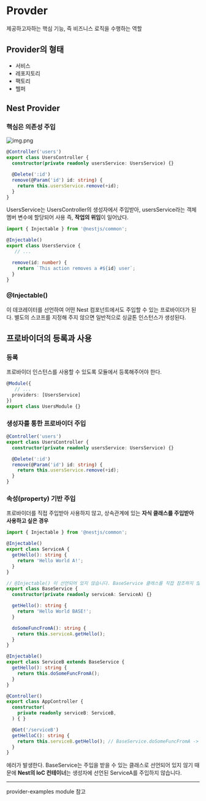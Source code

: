 # Provder
제공하고자하는 핵심 기능, 즉 비즈니스 로직을 수행하는 역할
 
## Provider의 형태
- 서비스
- 레포지토리
- 팩토리
- 헬퍼

## Nest Provider
### 핵심은 의존성 주입
![img.png](https://wikidocs.net/images/page/158499/%E1%84%80%E1%85%B3%E1%84%85%E1%85%B5%E1%86%B74.1.png)

```ts
@Controller('users')
export class UsersController {
  constructor(private readonly usersService: UsersService) {}

  @Delete(':id')
  remove(@Param('id') id: string) {
    return this.usersService.remove(+id);
  }
}
```

UsersService는 UsersController의 생성자에서 주입받아, usersService라는 객체 멤버 변수에 할당되어 사용
즉, **작업의 위임**이 일어났다.

```ts
import { Injectable } from '@nestjs/common';

@Injectable()
export class UsersService {
   // ...

  remove(id: number) {
    return `This action removes a #${id} user`;
  }
}
```

### @Injectable()
이 데코레이터를 선언하여 어떤 Nest 컴포넌트에서도 주입할 수 있는 프로바이더가 된다.
별도의 스코프를 지정해 주지 않으면 일반적으로 싱글톤 인스턴스가 생성된다.

## 프로바이더의 등록과 사용
### 등록
프로바이더 인스턴스를 사용할 수 있도록 모듈에서 등록해주어야 한다.
```ts
@Module({
   // ...
  providers: [UsersService]
})
export class UsersModule {}
```

### 생성자를 통한 프로바이더 주입
```ts
@Controller('users')
export class UsersController {
  constructor(private readonly usersService: UsersService) {}

  @Delete(':id')
  remove(@Param('id') id: string) {
    return this.usersService.remove(+id);
  }
}
```
### 속성(property) 기반 주입
프로바이더를 직접 주입받아 사용하지 않고,
상속관계에 있는 **자식 클래스를 주입받아 사용하고 싶은 경우**

```ts
import { Injectable } from '@nestjs/common';

@Injectable()
export class ServiceA {
  getHello(): string {
    return 'Hello World A!';
  }
}

// @Injectable() 이 선언되어 있지 않습니다. BaseService 클래스를 직접 참조하지 않기 때문입니다.
export class BaseService {
  constructor(private readonly serviceA: ServiceA) {}

  getHello(): string {
    return 'Hello World BASE!';
  }

  doSomeFuncFromA(): string {
    return this.serviceA.getHello();
  }
}
```
```ts
@Injectable()
export class ServiceB extends BaseService {
  getHello(): string {
    return this.doSomeFuncFromA();
  }
}
```

```ts
@Controller()
export class AppController {
  constructor(
    private readonly serviceB: ServiceB,
  ) { }

  @Get('/serviceB')
  getHelloC(): string {
    return this.serviceB.getHello(); // BaseService.doSomeFuncFromA -> serviceA.getHello()?
  }
}
```

에러가 발생한다.
BaseService는 주입을 받을 수 있는 클래스로 선언되어 있지 않기 때문에 
**Nest의 IoC 컨테이너**는 생성자에 선언된 ServiceA를 주입하지 않습니다. 

-- --
provider-examples module 참고
